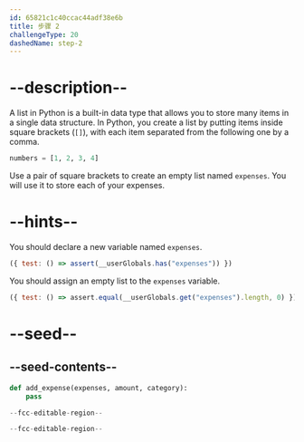 ```yaml
---
id: 65821c1c40ccac44adf38e6b
title: 步骤 2
challengeType: 20
dashedName: step-2
---
```


# --description--

A list in Python is a built-in data type that allows you to store many items in a single data structure. In Python, you create a list by putting items inside square brackets (`[]`), with each item separated from the following one by a comma.

```py
numbers = [1, 2, 3, 4]
```

Use a pair of square brackets to create an empty list named `expenses`. You will use it to store each of your expenses.

# --hints--

You should declare a new variable named `expenses`.

```js
({ test: () => assert(__userGlobals.has("expenses")) })
```

You should assign an empty list to the `expenses` variable.

```js
({ test: () => assert.equal(__userGlobals.get("expenses").length, 0) })
```

# --seed--

## --seed-contents--

```py
def add_expense(expenses, amount, category):
    pass

--fcc-editable-region--

--fcc-editable-region--
```
